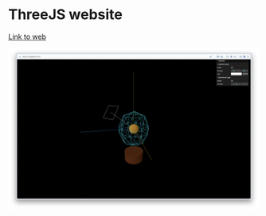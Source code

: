 # ThreeJS website

[Link to web](https://users.metropolia.fi/~khaic/S2024/threejs/)

![Screenshot of web](/screenshots/threesss.png)